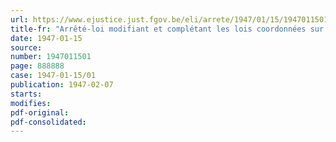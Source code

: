 ```yaml
---
url: https://www.ejustice.just.fgov.be/eli/arrete/1947/01/15/1947011501/justel
title-fr: "Arrêté-loi modifiant et complétant les lois coordonnées sur le régime de retraite des ouvriers mineurs et portant création d'une sous-commission auprès du Conseil supérieur d'arbitrage"
date: 1947-01-15
source:
number: 1947011501
page: 888888
case: 1947-01-15/01
publication: 1947-02-07
starts:
modifies:
pdf-original:
pdf-consolidated:
---
```


